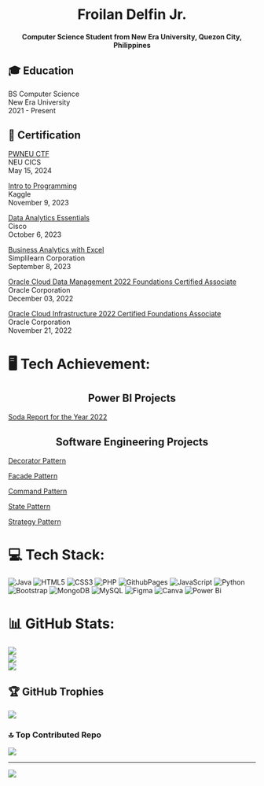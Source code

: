<h1 align="center">Froilan Delfin Jr.</h1>
<h4 align="center">Computer Science Student from New Era University, Quezon City, Philippines</h4>

## 🎓 Education
<p>BS Computer Science<br>
New Era University<br>
2021 - Present</p>

## 📒 Certification
<p><a href="https://mail.google.com/mail/u/0/#inbox/FMfcgzQVwngWqSbCBjkjxCLRZWPHQlKr?projector=1">PWNEU CTF</a><br>
NEU CICS<br>
May 15, 2024</p>

<p><a href="https://www.kaggle.com/learn/certification/froilandelfinjr/intro-to-programming">Intro to Programming</a><br>
Kaggle<br>
November 9, 2023</p>

<p><a href="https://www.credly.com/badges/7fbfa36e-e068-43a4-a516-0079fe408ff4/public_url">Data Analytics Essentials</a><br>
Cisco<br>
October 6, 2023</p>

<p><a href="https://simpli-web.app.link/e/ZFmbgeTE9Kb">Business Analytics with Excel</a><br>
Simplilearn Corporation<br>
September 8, 2023</p>

<p><a href="https://catalog-education.oracle.com/pls/certview/sharebadge?id=A22349219341FE52A7DAE79BF7A09041989E2AC1A22568138D068A46CECB885A">Oracle Cloud Data Management 2022 Foundations Certified Associate</a><br>
Oracle Corporation<br>
December 03, 2022</p>

<p><a href="https://catalog-education.oracle.com/pls/certview/sharebadge?id=47EDC181D2757E7B662821F895E6FA6713A635C4210DDBEBA1FBBCC2193A2D82">Oracle Cloud Infrastructure 2022 Certified Foundations Associate</a><br>
Oracle Corporation<br>
November 21, 2022</p>

# 🖥️ Tech Achievement:
<h2 align="center">Power BI Projects</h2>
<p><a href="https://app.powerbi.com/view?r=eyJrIjoiNWFjYTE5OTMtODA4MC00MTAwLThjNmQtNWY0NzEwMWE5MDYzIiwidCI6ImQyMWUwYTU3LTdjMjYtNDZiYy1iYTliLTk5NjQxYzA5NTU5YSIsImMiOjEwfQ%3D%3D">Soda Report for the Year 2022</a></p>

<h2 align="center">Software Engineering Projects</h2>
<p><a href="https://github.com/FroilanDelfinJr/decoratorPattern">Decorator Pattern</a></p>
<p><a href="https://github.com/FroilanDelfinJr/facadePattern">Facade Pattern</a></p>
<p><a href="https://github.com/FroilanDelfinJr/commandPattern">Command Pattern</a></p>
<p><a href="https://github.com/FroilanDelfinJr/StatePattern">State Pattern</a></p>
<p><a href="https://github.com/FroilanDelfinJr/StrategyPattern">Strategy Pattern</a></p>

# 💻 Tech Stack:
![Java](https://img.shields.io/badge/java-%23ED8B00.svg?style=for-the-badge&logo=openjdk&logoColor=white) ![HTML5](https://img.shields.io/badge/html5-%23E34F26.svg?style=for-the-badge&logo=html5&logoColor=white) ![CSS3](https://img.shields.io/badge/css3-%231572B6.svg?style=for-the-badge&logo=css3&logoColor=white) ![PHP](https://img.shields.io/badge/php-%23777BB4.svg?style=for-the-badge&logo=php&logoColor=white) ![GithubPages](https://img.shields.io/badge/github%20pages-121013?style=for-the-badge&logo=github&logoColor=white) ![JavaScript](https://img.shields.io/badge/javascript-%23323330.svg?style=for-the-badge&logo=javascript&logoColor=%23F7DF1E) ![Python](https://img.shields.io/badge/python-3670A0?style=for-the-badge&logo=python&logoColor=ffdd54) ![Bootstrap](https://img.shields.io/badge/bootstrap-%238511FA.svg?style=for-the-badge&logo=bootstrap&logoColor=white) ![MongoDB](https://img.shields.io/badge/MongoDB-%234ea94b.svg?style=for-the-badge&logo=mongodb&logoColor=white) ![MySQL](https://img.shields.io/badge/mysql-4479A1.svg?style=for-the-badge&logo=mysql&logoColor=white) ![Figma](https://img.shields.io/badge/figma-%23F24E1E.svg?style=for-the-badge&logo=figma&logoColor=white) ![Canva](https://img.shields.io/badge/Canva-%2300C4CC.svg?style=for-the-badge&logo=Canva&logoColor=white) ![Power Bi](https://img.shields.io/badge/power_bi-F2C811?style=for-the-badge&logo=powerbi&logoColor=black)
# 📊 GitHub Stats:
![](https://github-readme-stats.vercel.app/api?username=FroilanDelfinJr&theme=dark&hide_border=false&include_all_commits=false&count_private=false)<br/>
![](https://github-readme-streak-stats.herokuapp.com/?user=FroilanDelfinJr&theme=dark&hide_border=false)<br/>
![](https://github-readme-stats.vercel.app/api/top-langs/?username=FroilanDelfinJr&theme=dark&hide_border=false&include_all_commits=false&count_private=false&layout=compact)

## 🏆 GitHub Trophies
![](https://github-profile-trophy.vercel.app/?username=FroilanDelfinJr&theme=radical&no-frame=false&no-bg=true&margin-w=4)

### 🔝 Top Contributed Repo
![](https://github-contributor-stats.vercel.app/api?username=FroilanDelfinJr&limit=5&theme=dark&combine_all_yearly_contributions=true)

---
[![](https://visitcount.itsvg.in/api?id=FroilanDelfinJr&icon=0&color=0)](https://visitcount.itsvg.in)

<!-- Proudly created with GPRM ( https://gprm.itsvg.in ) -->

